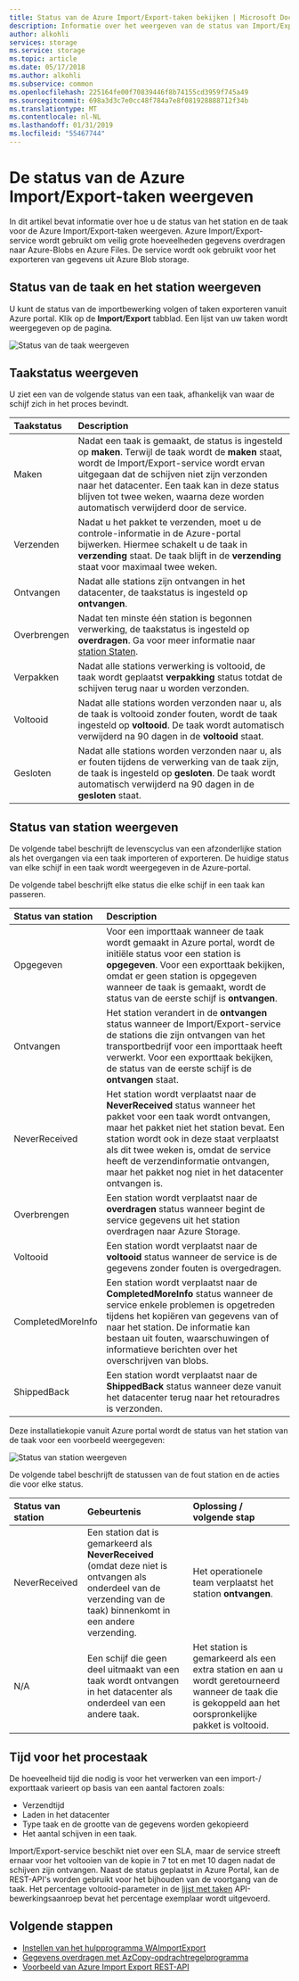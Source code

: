 ```yaml
---
title: Status van de Azure Import/Export-taken bekijken | Microsoft Docs
description: Informatie over het weergeven van de status van Import/Export-taken en de stations die worden gebruikt.
author: alkohli
services: storage
ms.service: storage
ms.topic: article
ms.date: 05/17/2018
ms.author: alkohli
ms.subservice: common
ms.openlocfilehash: 225164fe00f70839446f8b74155cd3959f745a49
ms.sourcegitcommit: 698a3d3c7e0cc48f784a7e8f081928888712f34b
ms.translationtype: MT
ms.contentlocale: nl-NL
ms.lasthandoff: 01/31/2019
ms.locfileid: "55467744"
---
```

# <a name="view-the-status-of-azure-importexport-jobs"></a>De status van de Azure Import/Export-taken weergeven

In dit artikel bevat informatie over hoe u de status van het station en de taak voor de Azure Import/Export-taken weergeven. Azure Import/Export-service wordt gebruikt om veilig grote hoeveelheden gegevens overdragen naar Azure-Blobs en Azure Files. De service wordt ook gebruikt voor het exporteren van gegevens uit Azure Blob storage.  

## <a name="view-job-and-drive-status"></a>Status van de taak en het station weergeven
U kunt de status van de importbewerking volgen of taken exporteren vanuit Azure portal. Klik op de **Import/Export** tabblad. Een lijst van uw taken wordt weergegeven op de pagina.

![Status van de taak weergeven](./media/storage-import-export-service/jobstate.png)

## <a name="view-job-status"></a>Taakstatus weergeven

U ziet een van de volgende status van een taak, afhankelijk van waar de schijf zich in het proces bevindt.

| Taakstatus | Description |
|:--- |:--- |
| Maken | Nadat een taak is gemaakt, de status is ingesteld op **maken**. Terwijl de taak wordt de **maken** staat, wordt de Import/Export-service wordt ervan uitgegaan dat de schijven niet zijn verzonden naar het datacenter. Een taak kan in deze status blijven tot twee weken, waarna deze worden automatisch verwijderd door de service. |
| Verzenden | Nadat u het pakket te verzenden, moet u de controle-informatie in de Azure-portal bijwerken.  Hiermee schakelt u de taak in **verzending** staat. De taak blijft in de **verzending** staat voor maximaal twee weken. 
| Ontvangen | Nadat alle stations zijn ontvangen in het datacenter, de taakstatus is ingesteld op **ontvangen**. |
| Overbrengen | Nadat ten minste één station is begonnen verwerking, de taakstatus is ingesteld op **overdragen**. Ga voor meer informatie naar [station Staten](#view-drive-status). |
| Verpakken | Nadat alle stations verwerking is voltooid, de taak wordt geplaatst **verpakking** status totdat de schijven terug naar u worden verzonden. |
| Voltooid | Nadat alle stations worden verzonden naar u, als de taak is voltooid zonder fouten, wordt de taak ingesteld op **voltooid**. De taak wordt automatisch verwijderd na 90 dagen in de **voltooid** staat. |
| Gesloten | Nadat alle stations worden verzonden naar u, als er fouten tijdens de verwerking van de taak zijn, de taak is ingesteld op **gesloten**. De taak wordt automatisch verwijderd na 90 dagen in de **gesloten** staat. |

## <a name="view-drive-status"></a>Status van station weergeven

De volgende tabel beschrijft de levenscyclus van een afzonderlijke station als het overgangen via een taak importeren of exporteren. De huidige status van elke schijf in een taak wordt weergegeven in de Azure-portal.

De volgende tabel beschrijft elke status die elke schijf in een taak kan passeren.

| Status van station | Description |
|:--- |:--- |
| Opgegeven | Voor een importtaak wanneer de taak wordt gemaakt in Azure portal, wordt de initiële status voor een station is **opgegeven**. Voor een exporttaak bekijken, omdat er geen station is opgegeven wanneer de taak is gemaakt, wordt de status van de eerste schijf is **ontvangen**. |
| Ontvangen | Het station verandert in de **ontvangen** status wanneer de Import/Export-service de stations die zijn ontvangen van het transportbedrijf voor een importtaak heeft verwerkt. Voor een exporttaak bekijken, de status van de eerste schijf is de **ontvangen** staat. |
| NeverReceived | Het station wordt verplaatst naar de **NeverReceived** status wanneer het pakket voor een taak wordt ontvangen, maar het pakket niet het station bevat. Een station wordt ook in deze staat verplaatst als dit twee weken is, omdat de service heeft de verzendinformatie ontvangen, maar het pakket nog niet in het datacenter ontvangen is. |
| Overbrengen | Een station wordt verplaatst naar de **overdragen** status wanneer begint de service gegevens uit het station overdragen naar Azure Storage. |
| Voltooid | Een station wordt verplaatst naar de **voltooid** status wanneer de service is de gegevens zonder fouten is overgedragen.
| CompletedMoreInfo | Een station wordt verplaatst naar de **CompletedMoreInfo** status wanneer de service enkele problemen is opgetreden tijdens het kopiëren van gegevens van of naar het station. De informatie kan bestaan uit fouten, waarschuwingen of informatieve berichten over het overschrijven van blobs.
| ShippedBack | Een station wordt verplaatst naar de **ShippedBack** status wanneer deze vanuit het datacenter terug naar het retouradres is verzonden. |

Deze installatiekopie vanuit Azure portal wordt de status van het station van de taak voor een voorbeeld weergegeven:

![Status van station weergeven](./media/storage-import-export-service/drivestate.png)

De volgende tabel beschrijft de statussen van de fout station en de acties die voor elke status.

| Status van station | Gebeurtenis | Oplossing / volgende stap |
|:--- |:--- |:--- |
| NeverReceived | Een station dat is gemarkeerd als **NeverReceived** (omdat deze niet is ontvangen als onderdeel van de verzending van de taak) binnenkomt in een andere verzending. | Het operationele team verplaatst het station **ontvangen**. |
| N/A | Een schijf die geen deel uitmaakt van een taak wordt ontvangen in het datacenter als onderdeel van een andere taak. | Het station is gemarkeerd als een extra station en aan u wordt geretourneerd wanneer de taak die is gekoppeld aan het oorspronkelijke pakket is voltooid. |

## <a name="time-to-process-job"></a>Tijd voor het procestaak
De hoeveelheid tijd die nodig is voor het verwerken van een import-/ exporttaak varieert op basis van een aantal factoren zoals:

-  Verzendtijd
-  Laden in het datacenter
-  Type taak en de grootte van de gegevens worden gekopieerd
-  Het aantal schijven in een taak. 

Import/Export-service beschikt niet over een SLA, maar de service streeft ernaar voor het voltooien van de kopie in 7 tot en met 10 dagen nadat de schijven zijn ontvangen. Naast de status geplaatst in Azure Portal, kan de REST-API's worden gebruikt voor het bijhouden van de voortgang van de taak. Het percentage voltooid-parameter in de [lijst met taken](/previous-versions/azure/dn529083(v=azure.100)) API-bewerkingsaanroep bevat het percentage exemplaar wordt uitgevoerd.


## <a name="next-steps"></a>Volgende stappen

* [Instellen van het hulpprogramma WAImportExport](storage-import-export-tool-how-to.md)
* [Gegevens overdragen met AzCopy-opdrachtregelprogramma](storage-use-azcopy.md)
* [Voorbeeld van Azure Import Export REST-API](https://azure.microsoft.com/documentation/samples/storage-dotnet-import-export-job-management/)
